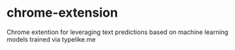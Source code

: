 # chrome-extension

Chrome extention for leveraging text predictions based on machine learning models trained via typelike.me